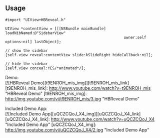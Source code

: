 ## Usage
`#import "UIView+HBReveal.h"`

```objc
UIView *contentView = [[[NSBundle mainBundle] loadNibNamed:@"SidebarView"
                                                     owner:self options:nil] lastObject];

// show the sidebar
[self.view reveal:contentView slide:kSlideRight hideCallback:nil];

// hide the sidebar
[self.view conceal:YES/*animated*/];
```

Demo:  
[![HBReveal Demo][t9ENROH_mis_img]][t9ENROH_mis_link]
[t9ENROH_mis_link]: http://www.youtube.com/watch?v=t9ENROH_mis "HBReveal Demo"
[t9ENROH_mis_img]: http://img.youtube.com/vi/t9ENROH_mis/3.jpg "HBReveal Demo"

Included Demo App:  
[![Included Demo App][uQCZCQoJ_X4_img]][uQCZCQoJ_X4_link]
[uQCZCQoJ_X4_link]: http://www.youtube.com/watch?v=uQCZCQoJ_X4 "Included Demo App"
[uQCZCQoJ_X4_img]: http://img.youtube.com/vi/uQCZCQoJ_X4/2.jpg "Included Demo App"

